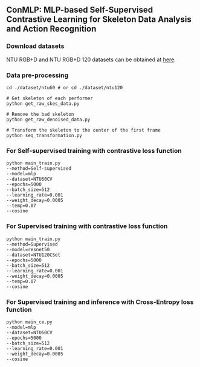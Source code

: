 ## ConMLP: MLP-based Self-Supervised Contrastive Learning for Skeleton Data Analysis and Action Recognition
### Download datasets
NTU RGB+D and NTU RGB+D 120 datasets can be obtained at [here](https://github.com/shahroudy/NTURGB-D).


### Data pre-processing
```
cd ./dataset/ntu60 # or cd ./dataset/ntu120

# Get skeleton of each performer
python get_raw_skes_data.py

# Remove the bad skeleton
python get_raw_denoised_data.py

# Transform the skeleton to the center of the first frame
python seq_transformation.py
```
### For Self-supervised training with contrastive loss function
```
python main_train.py 
--method=Self-supervised 
--model=mlp 
--dataset=NTU60CV 
--epochs=5000 
--batch_size=512
--learning_rate=0.001 
--weight_decay=0.0005
--temp=0.07 
--cosine
```

### For Supervised training with contrastive loss function
```
python main_train.py 
--method=Supervised 
--model=resnet50
--dataset=NTU120CSet
--epochs=5000 
--batch_size=512
--learning_rate=0.001 
--weight_decay=0.0005
--temp=0.07 
--cosine
```

### For Supervised training and inference with Cross-Entropy loss function
```
python main_ce.py
--model=mlp
--dataset=NTU60CV
--epochs=5000
--batch_size=512
--learning_rate=0.001
--weight_decay=0.0005
--cosine
```

